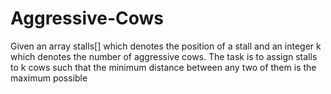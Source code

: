 # Aggressive-Cows
Given an array stalls[] which denotes the position of a stall and an integer k which denotes the number of aggressive cows. The task is to assign stalls to k cows such that the minimum distance between any two of them is the maximum possible
